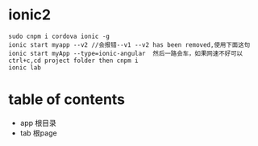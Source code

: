 # ionic2
```
sudo cnpm i cordova ionic -g
ionic start myapp --v2 //会报错--v1 --v2 has been removed,使用下面这句
ionic start myApp --type=ionic-angular  然后一路会车，如果网速不好可以ctrl+c,cd project folder then cnpm i
ionic lab
```
# table of contents
- app 根目录
- tab 根page
